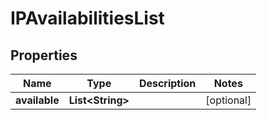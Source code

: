 
# IPAvailabilitiesList

## Properties
Name | Type | Description | Notes
------------ | ------------- | ------------- | -------------
**available** | **List&lt;String&gt;** |  |  [optional]



